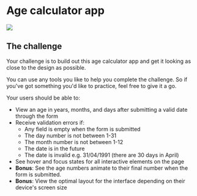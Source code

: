 # Age calculator app
![](./design/desktop-preview.jpg)

## The challenge
Your challenge is to build out this age calculator app and get it looking as close to the design as possible.

You can use any tools you like to help you complete the challenge. So if you've got something you'd like to practice, feel free to give it a go.

Your users should be able to: 

- View an age in years, months, and days after submitting a valid date through the form
- Receive validation errors if:
  - Any field is empty when the form is submitted
  - The day number is not between 1-31
  - The month number is not between 1-12
  - The date is in the future
  - The date is invalid e.g. 31/04/1991 (there are 30 days in April)
- See hover and focus states for all interactive elements on the page
- **Bonus**: See the age numbers animate to their final number when the form is submitted. 
- **Bonus**: View the optimal layout for the interface depending on their device's screen size